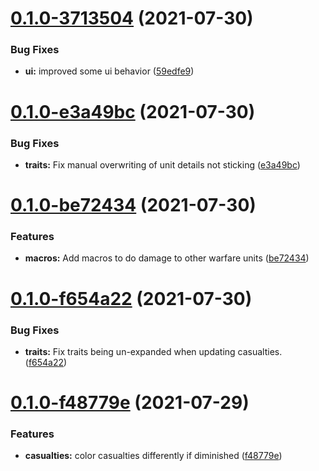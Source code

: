 # [0.1.0-3713504](https://github.com/Mejari/kw_warfare/compare/v0.1.0-e3a49bc...v0.1.0-3713504) (2021-07-30)


### Bug Fixes

* **ui:** improved some ui behavior ([59edfe9](https://github.com/Mejari/kw_warfare/commit/59edfe9))




# [0.1.0-e3a49bc](https://github.com/Mejari/kw_warfare/compare/v0.1.0-be72434...v0.1.0-e3a49bc) (2021-07-30)


### Bug Fixes

* **traits:** Fix manual overwriting of unit details not sticking ([e3a49bc](https://github.com/Mejari/kw_warfare/commit/e3a49bc))




# [0.1.0-be72434](https://github.com/Mejari/kw_warfare/compare/v0.1.0-f654a22...v0.1.0-be72434) (2021-07-30)


### Features

* **macros:** Add macros to do damage to other warfare units ([be72434](https://github.com/Mejari/kw_warfare/commit/be72434))




# [0.1.0-f654a22](https://github.com/Mejari/kw_warfare/compare/v0.1.0-71d470e...v0.1.0-f654a22) (2021-07-30)


### Bug Fixes

* **traits:** Fix traits being un-expanded when updating casualties. ([f654a22](https://github.com/Mejari/kw_warfare/commit/f654a22))


# [0.1.0-f48779e](https://github.com/Mejari/kw_warfare/compare/v0.0.1-dd0afc0...v0.1.0-f48779e) (2021-07-29)


### Features

* **casualties:** color casualties differently if diminished ([f48779e](https://github.com/Mejari/kw_warfare/commit/f48779e))
